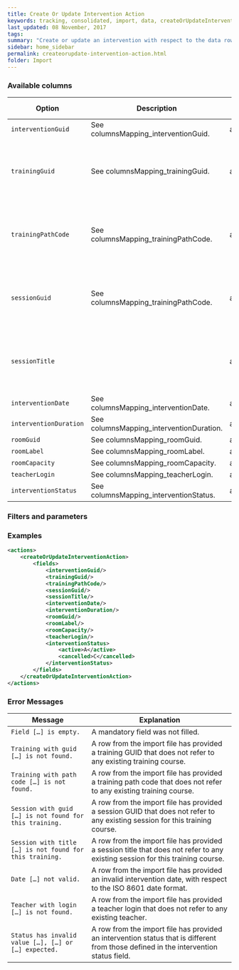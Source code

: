 ```yaml
---
title: Create Or Update Intervention Action
keywords: tracking, consolidated, import, data, createOrUpdateInterventionAction
last_updated: 08 November, 2017
tags:
summary: "Create or update an intervention with respect to the data row from the import file."
sidebar: home_sidebar
permalink: createorupdate-intervention-action.html
folder: Import
---
```



### Available columns

Option | Description | Type | Mandatory | Default value
--- | --- | --- | --- | ---
`interventionGuid` | See columnsMapping_interventionGuid. | actionColumn | Yes |
`trainingGuid` | See columnsMapping_trainingGuid. | actionColumn | No, but at least one of the following fields must be specified: `trainingGuid` or `trainingPathCode`|
`trainingPathCode` | See columnsMapping_trainingPathCode. | actionColumn | No, but at least one of the following fields must be specified: `trainingGuid` or `trainingPathCode` |
`sessionGuid` | See columnsMapping_trainingPathCode. | actionColumn | No, but at least one of the following fields must be specified: `sessionGuid` Or `sessionTitle`|
`sessionTitle` | | actionColumn | 	No, but at least one of the following fields must be specified: `sessionGuid` Or `sessionTitle` |
`interventionDate`	| See columnsMapping_interventionDate. | actionColumn |	Yes |	
`interventionDuration`|	See columnsMapping_interventionDuration. | actionColumn	| Yes |	
`roomGuid` | See columnsMapping_roomGuid. | actionColumn | Yes |	
`roomLabel` | See columnsMapping_roomLabel. | actionColumn	| Yes |	
`roomCapacity` | See columnsMapping_roomCapacity. |	actionColumn | No |	
`teacherLogin` | See columnsMapping_teacherLogin. | actionColumn | Yes |	
`interventionStatus` |	See columnsMapping_interventionStatus. | actionColumn | Yes |

### Filters and parameters


### Examples

```xml 
<actions>
	<createOrUpdateInterventionAction>
		<fields>
			<interventionGuid/>
			<trainingGuid/>
			<trainingPathCode/>
			<sessionGuid/>
			<sessionTitle/>
			<interventionDate/>
			<interventionDuration/>
			<roomGuid/>
			<roomLabel/>
			<roomCapacity/>
			<teacherLogin/>
			<interventionStatus>
				<active>A</active>
				<cancelled>C</cancelled>
			</interventionStatus>
		</fields>
	</createOrUpdateInterventionAction>
</actions>
```

### Error Messages

Message | Explanation
---- | ----
`Field […] is empty.` |	A mandatory field was not filled.
`Training with guid […] is not found.` | A row from the import file has provided a training GUID that does not refer to any existing training course.
`Training with path code […] is not found.` | A row from the import file has provided a training path code that does not refer to any existing training course.
`Session with guid […] is not found for this training.` | A row from the import file has provided a session GUID that does not refer to any existing session for this training course.
`Session with title […] is not found for this training.` | A row from the import file has provided a session title that does not refer to any existing session for this training course.
`Date […] not valid.` |	A row from the import file has provided an invalid intervention date, with respect to the ISO 8601 date format.
`Teacher with login […] is not found.` | A row from the import file has provided a teacher login that does not refer to any existing teacher.
`Status has invalid value […], […] or […] expected.` | A row from the import file has provided an intervention status that is different from those defined in the intervention status field.